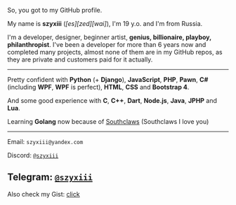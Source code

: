 So, you got to my GitHub profile.



My name is **szyxiii** (*[es][zed][wai]*), I'm 19 y.o. and I'm from Russia.

I'm a developer, designer, beginner artist, **genius, billionaire, playboy, philanthropist**.
I've been a developer for more than 6 years now and completed many projects, almost none of them are in my GitHub repos, as they are private and customers paid for it actually.

---
Pretty confident with **Python** (+ **Django**), **JavaScript**, **PHP**, **Pawn**, **C#** (including **WPF**, **WPF** is perfect), **HTML**, **CSS** and **Bootstrap 4**.

And some good experience with **C**, **C++**, **Dart**, **Node.js**, **Java**, **JPHP** and **Lua**.

Learning **Golang** now because of [Southclaws](https://github.com/Southclaws) (Southclaws I love you)

---
Email: `szyxiii@yandex.com`

Discord: [`@szyxiii`](https://discord.com/users/787856223734071296)

Telegram: [`@szyxiii`](https://t.me/szyxiii)
---
Also check my Gist: [click](https://gist.github.com/szyxiii)
